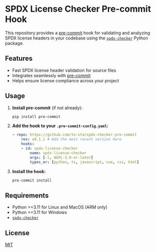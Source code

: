 # SPDX License Checker Pre-commit Hook

This repository provides a [pre-commit](https://pre-commit.com/) hook for validating and analyzing SPDX license headers in your codebase using the [`spdx-checker`](https://pypi.org/project/spdx-checker/) Python package.

## Features

- Fast SPDX license header validation for source files
- Integrates seamlessly with [pre-commit](https://pre-commit.com/)
- Helps ensure license compliance across your project

## Usage

1. **Install pre-commit** (if not already):

    ```bash
    pip install pre-commit
    ```

2. **Add the hook to your `.pre-commit-config.yaml`:**

    ```yaml
    - repo: https://github.com/to-sta/spdx-checker-pre-commit
        rev: v0.1.1 # Add the most recent version here
        hooks:
        - id: spdx-license-checker
            name: spdx-license-checker
            args: [-l, AGPL-3.0-or-later]
            types_or: [python, ts, javascript, vue, css, html]
    ```

3. **Install the hook:**

    ```bash
    pre-commit install
    ```


## Requirements

- Python >=3.11 for Linux and MacOS (ARM only)
- Python >=3.11 for Windows
- [`spdx-checker`](https://pypi.org/project/spdx-checker/)

## License

[MIT](LICENSE)